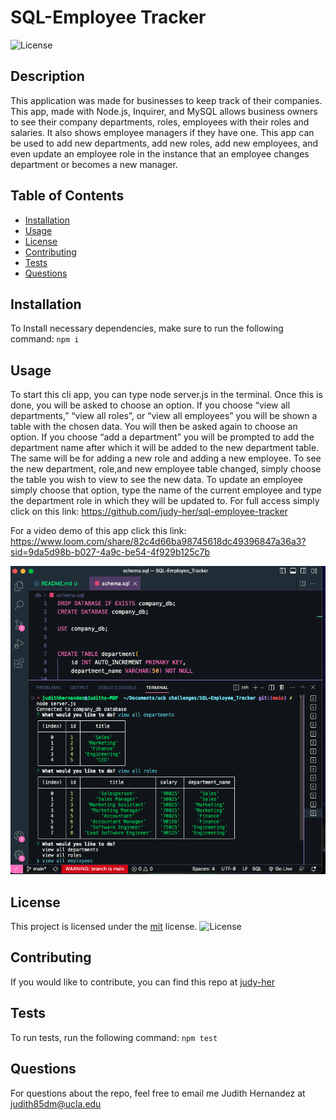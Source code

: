 # SQL-Employee Tracker

![License](https://img.shields.io/badge/License-MIT-yellow.svg)

## Description

This application was made for businesses to keep track of their companies. This app, made with Node.js, Inquirer, and MySQL allows business owners to see their company departments, roles, employees with their roles and salaries. It also shows employee managers if they have one. This app can be used to add new departments, add new roles, add new employees, and even update an employee role in the instance that an employee changes department or becomes a new manager.

## Table of Contents

- [Installation](#installation)
- [Usage](#usage)
- [License](#license)
- [Contributing](#contributing)
- [Tests](#tests)
- [Questions](#questions)

## Installation

To Install necessary dependencies, make sure to run the following command:
`npm i`

## Usage

To start this cli app, you can type node server.js in the terminal. Once this is done, you will be asked to choose an option. If you choose “view all departments,” “view all roles”, or “view all employees” you will be shown a table with the chosen data. You will then be asked again to choose an option. If you choose “add a department” you will be prompted to add the department name after which it will be added to the new department table. The same will be for adding a new role and adding a new employee. To see the new department, role,and new employee table changed, simply choose the table you wish to view to see the new data. To update an employee simply choose that option, type the name of the current employee and type the department role in which they will be updated to.
For full access simply click on this link: https://github.com/judy-her/sql-employee-tracker

For a video demo of this app click this link: https://www.loom.com/share/82c4d66ba98745618dc49396847a36a3?sid=9da5d98b-b027-4a9c-be54-4f929b125c7b

![sql-tracker](assets/images/Screenshot-sql-empTracker.png)

## License

This project is licensed under the [mit](https://opensource.org/licenses/MIT) license.
![License](https://img.shields.io/badge/License-MIT-yellow.svg)

## Contributing

If you would like to contribute, you can find this repo at [judy-her](https://github.com/judy-her)

## Tests

To run tests, run the following command:
`npm test`

## Questions

For questions about the repo, feel free to email me Judith Hernandez at judith85dm@ucla.edu
